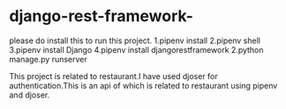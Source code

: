 ﻿# django-rest-framework-
 please do install this to run this project.
 1.pipenv install
 2.pipenv shell
 3.pipenv install Django
 4.pipenv install djangorestframework
 2.python manage.py runserver
 
This project is related to restaurant.I have used djoser for authentication.This is an api of which is related to restaurant using pipenv and djoser.
